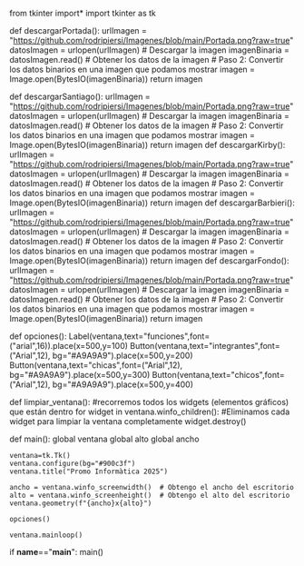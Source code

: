 from tkinter import*
import tkinter as tk

def descargarPortada():
    urlImagen = "https://github.com/rodripiersi/Imagenes/blob/main/Portada.png?raw=true"
    datosImagen = urlopen(urlImagen)  # Descargar la imagen
    imagenBinaria = datosImagen.read()  # Obtener los datos de la imagen
    # Paso 2: Convertir los datos binarios en una imagen que podamos mostrar
    imagen = Image.open(BytesIO(imagenBinaria))
    return imagen

def descargarSantiago():
    urlImagen = "https://github.com/rodripiersi/Imagenes/blob/main/Portada.png?raw=true"
    datosImagen = urlopen(urlImagen)  # Descargar la imagen
    imagenBinaria = datosImagen.read()  # Obtener los datos de la imagen
    # Paso 2: Convertir los datos binarios en una imagen que podamos mostrar
    imagen = Image.open(BytesIO(imagenBinaria))
    return imagen
def descargarKirby():
    urlImagen = "https://github.com/rodripiersi/Imagenes/blob/main/Portada.png?raw=true"
    datosImagen = urlopen(urlImagen)  # Descargar la imagen
    imagenBinaria = datosImagen.read()  # Obtener los datos de la imagen
    # Paso 2: Convertir los datos binarios en una imagen que podamos mostrar
    imagen = Image.open(BytesIO(imagenBinaria))
    return imagen
def descargarBarbieri():
    urlImagen = "https://github.com/rodripiersi/Imagenes/blob/main/Portada.png?raw=true"
    datosImagen = urlopen(urlImagen)  # Descargar la imagen
    imagenBinaria = datosImagen.read()  # Obtener los datos de la imagen
    # Paso 2: Convertir los datos binarios en una imagen que podamos mostrar
    imagen = Image.open(BytesIO(imagenBinaria))
    return imagen
def descargarFondo():
    urlImagen = "https://github.com/rodripiersi/Imagenes/blob/main/Portada.png?raw=true"
    datosImagen = urlopen(urlImagen)  # Descargar la imagen
    imagenBinaria = datosImagen.read()  # Obtener los datos de la imagen
    # Paso 2: Convertir los datos binarios en una imagen que podamos mostrar
    imagen = Image.open(BytesIO(imagenBinaria))
    return imagen

def opciones():
    Label(ventana,text="funciones",font=("arial",16)).place(x=500,y=100)
    Button(ventana,text="integrantes",font=("Arial",12), bg="#A9A9A9").place(x=500,y=200)
    Button(ventana,text="chicas",font=("Arial",12), bg="#A9A9A9").place(x=500,y=300)
    Button(ventana,text="chicos",font=("Arial",12), bg="#A9A9A9").place(x=500,y=400)



def limpiar_ventana():
    #recorremos todos los widgets (elementos gráficos) que están dentro
    for widget in ventana.winfo_children():
        #Eliminamos cada widget para limpiar la ventana completamente
        widget.destroy()

def main():
    global ventana
    global alto
    global ancho
    
    ventana=tk.Tk()
    ventana.configure(bg="#900c3f")
    ventana.title("Promo Informàtica 2025")
    
    ancho = ventana.winfo_screenwidth()  # Obtengo el ancho del escritorio
    alto = ventana.winfo_screenheight()  # Obtengo el alto del escritorio
    ventana.geometry(f"{ancho}x{alto}")
    
    opciones()

    ventana.mainloop()

if __name__=="__main__":
    main()
    
